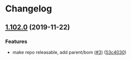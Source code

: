 # Changelog

## [1.102.0](https://www.github.com/googleapis/java-pubsub/compare/1.101.0...v1.102.0) (2019-11-22)


### Features

* make repo releasable, add parent/bom ([#3](https://www.github.com/googleapis/java-pubsub/issues/3)) ([53c4030](https://www.github.com/googleapis/java-pubsub/commit/53c403008f891b79438a8b797156a473e47af5d6))
